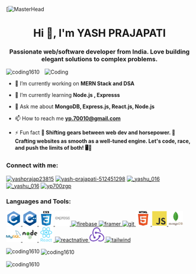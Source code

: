 [![MasterHead](https://nielseniq.com/wp-content/uploads/sites/4/2021/02/data-science-icon-animation-banner-clockwise-3.gif)

<h1 align="center">Hi 👋, I'm YASH PRAJAPATI</h1>
<h3 align="center">Passionate web/software developer from India. Love building elegant solutions to complex problems.</h3>
<img align="right" alt="Coding" width="400" src="https://cdn.dribbble.com/users/1292677/screenshots/6139167/avento.gif"/>

<p align="left"> <img src="https://komarev.com/ghpvc/?username=coding1610&label=Profile%20views&color=0e75b6&style=flat" alt="coding1610" /> </p>

- 🔭 I’m currently working on **MERN Stack and DSA**

- 🌱 I’m currently learning **Node.js , Expresss**

- 💬 Ask me about **MongoDB, Express.js, React.js, Node.js**

- 📫 How to reach me **yp.70010@gmail.com**

- ⚡ Fun fact **🔧 Shifting gears between web dev and horsepower. 🚀 Crafting websites as smooth as a well-tuned engine. Let's code, race, and push the limits of both! 🖥️🏁**

<h3 align="left">Connect with me:</h3>
<p align="left">
<a href="https://twitter.com/yashprajap23815" target="blank"><img align="center" src="https://raw.githubusercontent.com/rahuldkjain/github-profile-readme-generator/master/src/images/icons/Social/twitter.svg" alt="yashprajap23815" height="30" width="40" /></a>
<a href="https://linkedin.com/in/yash-prajapati-512451298" target="blank"><img align="center" src="https://raw.githubusercontent.com/rahuldkjain/github-profile-readme-generator/master/src/images/icons/Social/linked-in-alt.svg" alt="yash-prajapati-512451298" height="30" width="40" /></a>
<a href="https://instagram.com/_yashu_016" target="blank"><img align="center" src="https://raw.githubusercontent.com/rahuldkjain/github-profile-readme-generator/master/src/images/icons/Social/instagram.svg" alt="_yashu_016" height="30" width="40" /></a>
<a href="https://www.leetcode.com/_yashu_016" target="blank"><img align="center" src="https://raw.githubusercontent.com/rahuldkjain/github-profile-readme-generator/master/src/images/icons/Social/leet-code.svg" alt="_yashu_016" height="30" width="40" /></a>
<a href="https://auth.geeksforgeeks.org/user/yp700zgp" target="blank"><img align="center" src="https://raw.githubusercontent.com/rahuldkjain/github-profile-readme-generator/master/src/images/icons/Social/geeks-for-geeks.svg" alt="yp700zgp" height="30" width="40" /></a>
</p>

<h3 align="left">Languages and Tools:</h3>
<p align="left"> <a href="https://www.cprogramming.com/" target="_blank" rel="noreferrer"> <img src="https://raw.githubusercontent.com/devicons/devicon/master/icons/c/c-original.svg" alt="c" width="40" height="40"/> </a> <a href="https://www.w3schools.com/cpp/" target="_blank" rel="noreferrer"> <img src="https://raw.githubusercontent.com/devicons/devicon/master/icons/cplusplus/cplusplus-original.svg" alt="cplusplus" width="40" height="40"/> </a> <a href="https://www.w3schools.com/css/" target="_blank" rel="noreferrer"> <img src="https://raw.githubusercontent.com/devicons/devicon/master/icons/css3/css3-original-wordmark.svg" alt="css3" width="40" height="40"/> </a> <a href="https://expressjs.com" target="_blank" rel="noreferrer"> <img src="https://raw.githubusercontent.com/devicons/devicon/master/icons/express/express-original-wordmark.svg" alt="express" width="40" height="40"/> </a> <a href="https://firebase.google.com/" target="_blank" rel="noreferrer"> <img src="https://www.vectorlogo.zone/logos/firebase/firebase-icon.svg" alt="firebase" width="40" height="40"/> </a> <a href="https://www.framer.com/" target="_blank" rel="noreferrer"> <img src="https://www.vectorlogo.zone/logos/framer/framer-icon.svg" alt="framer" width="40" height="40"/> </a> <a href="https://git-scm.com/" target="_blank" rel="noreferrer"> <img src="https://www.vectorlogo.zone/logos/git-scm/git-scm-icon.svg" alt="git" width="40" height="40"/> </a> <a href="https://www.w3.org/html/" target="_blank" rel="noreferrer"> <img src="https://raw.githubusercontent.com/devicons/devicon/master/icons/html5/html5-original-wordmark.svg" alt="html5" width="40" height="40"/> </a> <a href="https://developer.mozilla.org/en-US/docs/Web/JavaScript" target="_blank" rel="noreferrer"> <img src="https://raw.githubusercontent.com/devicons/devicon/master/icons/javascript/javascript-original.svg" alt="javascript" width="40" height="40"/> </a> <a href="https://www.mongodb.com/" target="_blank" rel="noreferrer"> <img src="https://raw.githubusercontent.com/devicons/devicon/master/icons/mongodb/mongodb-original-wordmark.svg" alt="mongodb" width="40" height="40"/> </a> <a href="https://www.mysql.com/" target="_blank" rel="noreferrer"> <img src="https://raw.githubusercontent.com/devicons/devicon/master/icons/mysql/mysql-original-wordmark.svg" alt="mysql" width="40" height="40"/> </a> <a href="https://nodejs.org" target="_blank" rel="noreferrer"> <img src="https://raw.githubusercontent.com/devicons/devicon/master/icons/nodejs/nodejs-original-wordmark.svg" alt="nodejs" width="40" height="40"/> </a> <a href="https://reactjs.org/" target="_blank" rel="noreferrer"> <img src="https://raw.githubusercontent.com/devicons/devicon/master/icons/react/react-original-wordmark.svg" alt="react" width="40" height="40"/> </a> <a href="https://reactnative.dev/" target="_blank" rel="noreferrer"> <img src="https://reactnative.dev/img/header_logo.svg" alt="reactnative" width="40" height="40"/> </a> <a href="https://redux.js.org" target="_blank" rel="noreferrer"> <img src="https://raw.githubusercontent.com/devicons/devicon/master/icons/redux/redux-original.svg" alt="redux" width="40" height="40"/> </a> <a href="https://tailwindcss.com/" target="_blank" rel="noreferrer"> <img src="https://www.vectorlogo.zone/logos/tailwindcss/tailwindcss-icon.svg" alt="tailwind" width="40" height="40"/> </a> </p>

<p><img align="left" src="https://github-readme-stats.vercel.app/api/top-langs?username=coding1610&show_icons=true&locale=en&layout=compact" alt="coding1610" /></p>

<p>&nbsp;<img align="center" src="https://github-readme-stats.vercel.app/api?username=coding1610&show_icons=true&locale=en" alt="coding1610" /></p>

<p><img align="center" src="https://github-readme-streak-stats.herokuapp.com/?user=coding1610&" alt="coding1610" /></p>
